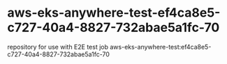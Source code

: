 # aws-eks-anywhere-test-ef4ca8e5-c727-40a4-8827-732abae5a1fc-70
repository for use with E2E test job aws-eks-anywhere-test:ef4ca8e5-c727-40a4-8827-732abae5a1fc-70

